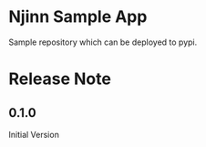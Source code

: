 # Njinn Sample App

Sample repository which can be deployed to pypi.

# Release Note

## 0.1.0
Initial Version